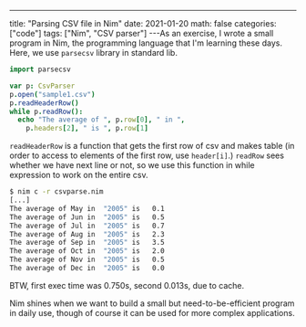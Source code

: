 ---
title: "Parsing CSV file in Nim" 
date: 2021-01-20
math: false
categories: ["code"]
tags: ["Nim", "CSV parser"]
---As an exercise, I wrote a small program in Nim, the programming language that I'm learning these days.
Here, we use `parsecsv` library in standard lib.

```nim
import parsecsv

var p: CsvParser
p.open("sample1.csv")
p.readHeaderRow()
while p.readRow():
  echo "The average of ", p.row[0], " in ", 
    p.headers[2], " is ", p.row[1]
```

`readHeaderRow` is a function that gets the first row of csv and makes table (in order to access to elements of the first row, use `header[i]`.)
`readRow` sees whether we have next line or not, so we use this function in while expression to work on the entire csv.

```sh
$ nim c -r csvparse.nim
[...]
The average of May in  "2005" is   0.1
The average of Jun in  "2005" is   0.5
The average of Jul in  "2005" is   0.7
The average of Aug in  "2005" is   2.3
The average of Sep in  "2005" is   3.5
The average of Oct in  "2005" is   2.0
The average of Nov in  "2005" is   0.5
The average of Dec in  "2005" is   0.0
```

BTW, first exec time was 0.750s, second 0.013s, due to cache.

Nim shines when we want to build a small but need-to-be-efficient program in daily use, though of course it can be used for more complex applications.
